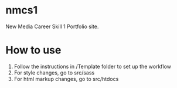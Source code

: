 nmcs1
=====

New Media Career Skill 1 Portfolio site.

How to use
=====

1. Follow the instructions in /Template folder to set up the workflow
2. For style changes, go to src/sass
3. For html markup changes, go to src/htdocs
